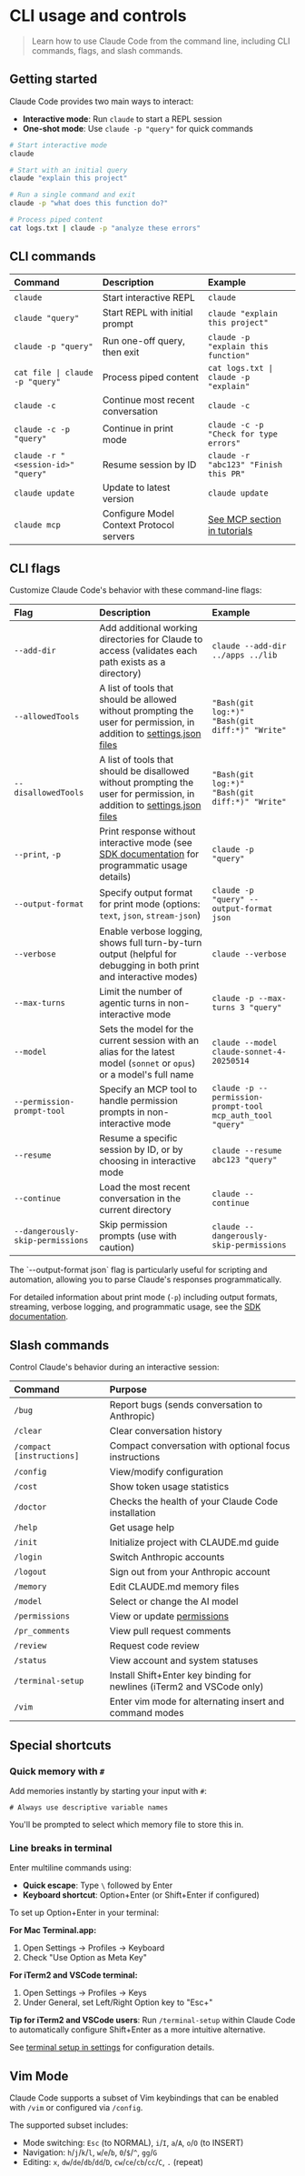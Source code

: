 # CLI usage and controls

> Learn how to use Claude Code from the command line, including CLI commands, flags, and slash commands.

## Getting started

Claude Code provides two main ways to interact:

* **Interactive mode**: Run `claude` to start a REPL session
* **One-shot mode**: Use `claude -p "query"` for quick commands

```bash
# Start interactive mode
claude

# Start with an initial query
claude "explain this project"

# Run a single command and exit
claude -p "what does this function do?"

# Process piped content
cat logs.txt | claude -p "analyze these errors"
```

## CLI commands

| Command                            | Description                              | Example                                                                                          |
| :--------------------------------- | :--------------------------------------- | :----------------------------------------------------------------------------------------------- |
| `claude`                           | Start interactive REPL                   | `claude`                                                                                         |
| `claude "query"`                   | Start REPL with initial prompt           | `claude "explain this project"`                                                                  |
| `claude -p "query"`                | Run one-off query, then exit             | `claude -p "explain this function"`                                                              |
| `cat file \| claude -p "query"`    | Process piped content                    | `cat logs.txt \| claude -p "explain"`                                                            |
| `claude -c`                        | Continue most recent conversation        | `claude -c`                                                                                      |
| `claude -c -p "query"`             | Continue in print mode                   | `claude -c -p "Check for type errors"`                                                           |
| `claude -r "<session-id>" "query"` | Resume session by ID                     | `claude -r "abc123" "Finish this PR"`                                                            |
| `claude update`                    | Update to latest version                 | `claude update`                                                                                  |
| `claude mcp`                       | Configure Model Context Protocol servers | [See MCP section in tutorials](/en/docs/claude-code/tutorials#set-up-model-context-protocol-mcp) |

## CLI flags

Customize Claude Code's behavior with these command-line flags:

| Flag                             | Description                                                                                                                                              | Example                                                    |
| :------------------------------- | :------------------------------------------------------------------------------------------------------------------------------------------------------- | :--------------------------------------------------------- |
| `--add-dir`                      | Add additional working directories for Claude to access (validates each path exists as a directory)                                                      | `claude --add-dir ../apps ../lib`                          |
| `--allowedTools`                 | A list of tools that should be allowed without prompting the user for permission, in addition to [settings.json files](/en/docs/claude-code/settings)    | `"Bash(git log:*)" "Bash(git diff:*)" "Write"`             |
| `--disallowedTools`              | A list of tools that should be disallowed without prompting the user for permission, in addition to [settings.json files](/en/docs/claude-code/settings) | `"Bash(git log:*)" "Bash(git diff:*)" "Write"`             |
| `--print`, `-p`                  | Print response without interactive mode (see [SDK documentation](/en/docs/claude-code/sdk) for programmatic usage details)                               | `claude -p "query"`                                        |
| `--output-format`                | Specify output format for print mode (options: `text`, `json`, `stream-json`)                                                                            | `claude -p "query" --output-format json`                   |
| `--verbose`                      | Enable verbose logging, shows full turn-by-turn output (helpful for debugging in both print and interactive modes)                                       | `claude --verbose`                                         |
| `--max-turns`                    | Limit the number of agentic turns in non-interactive mode                                                                                                | `claude -p --max-turns 3 "query"`                          |
| `--model`                        | Sets the model for the current session with an alias for the latest model (`sonnet` or `opus`) or a model's full name                                    | `claude --model claude-sonnet-4-20250514`                  |
| `--permission-prompt-tool`       | Specify an MCP tool to handle permission prompts in non-interactive mode                                                                                 | `claude -p --permission-prompt-tool mcp_auth_tool "query"` |
| `--resume`                       | Resume a specific session by ID, or by choosing in interactive mode                                                                                      | `claude --resume abc123 "query"`                           |
| `--continue`                     | Load the most recent conversation in the current directory                                                                                               | `claude --continue`                                        |
| `--dangerously-skip-permissions` | Skip permission prompts (use with caution)                                                                                                               | `claude --dangerously-skip-permissions`                    |

<Tip>
  The `--output-format json` flag is particularly useful for scripting and
  automation, allowing you to parse Claude's responses programmatically.
</Tip>

For detailed information about print mode (`-p`) including output formats,
streaming, verbose logging, and programmatic usage, see the
[SDK documentation](/en/docs/claude-code/sdk).

## Slash commands

Control Claude's behavior during an interactive session:

| Command                   | Purpose                                                               |
| :------------------------ | :-------------------------------------------------------------------- |
| `/bug`                    | Report bugs (sends conversation to Anthropic)                         |
| `/clear`                  | Clear conversation history                                            |
| `/compact [instructions]` | Compact conversation with optional focus instructions                 |
| `/config`                 | View/modify configuration                                             |
| `/cost`                   | Show token usage statistics                                           |
| `/doctor`                 | Checks the health of your Claude Code installation                    |
| `/help`                   | Get usage help                                                        |
| `/init`                   | Initialize project with CLAUDE.md guide                               |
| `/login`                  | Switch Anthropic accounts                                             |
| `/logout`                 | Sign out from your Anthropic account                                  |
| `/memory`                 | Edit CLAUDE.md memory files                                           |
| `/model`                  | Select or change the AI model                                         |
| `/permissions`            | View or update [permissions](./settings#permissions)                    |
| `/pr_comments`            | View pull request comments                                            |
| `/review`                 | Request code review                                                   |
| `/status`                 | View account and system statuses                                      |
| `/terminal-setup`         | Install Shift+Enter key binding for newlines (iTerm2 and VSCode only) |
| `/vim`                    | Enter vim mode for alternating insert and command modes               |

## Special shortcuts

### Quick memory with `#`

Add memories instantly by starting your input with `#`:

```
# Always use descriptive variable names
```

You'll be prompted to select which memory file to store this in.

### Line breaks in terminal

Enter multiline commands using:

* **Quick escape**: Type `\` followed by Enter
* **Keyboard shortcut**: Option+Enter (or Shift+Enter if configured)

To set up Option+Enter in your terminal:

**For Mac Terminal.app:**

1. Open Settings → Profiles → Keyboard
2. Check "Use Option as Meta Key"

**For iTerm2 and VSCode terminal:**

1. Open Settings → Profiles → Keys
2. Under General, set Left/Right Option key to "Esc+"

**Tip for iTerm2 and VSCode users**: Run `/terminal-setup` within Claude Code to
automatically configure Shift+Enter as a more intuitive alternative.

See [terminal setup in settings](/en/docs/claude-code/settings#line-breaks) for
configuration details.

## Vim Mode

Claude Code supports a subset of Vim keybindings that can be enabled with `/vim`
or configured via `/config`.

The supported subset includes:

* Mode switching: `Esc` (to NORMAL), `i`/`I`, `a`/`A`, `o`/`O` (to INSERT)
* Navigation: `h`/`j`/`k`/`l`, `w`/`e`/`b`, `0`/`$`/`^`, `gg`/`G`
* Editing: `x`, `dw`/`de`/`db`/`dd`/`D`, `cw`/`ce`/`cb`/`cc`/`C`, `.` (repeat)
